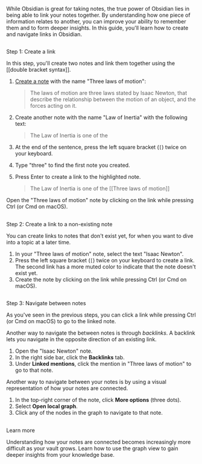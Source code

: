 While Obsidian is great for taking notes, the true power of Obsidian lies in being able to link your notes together. By understanding how one piece of information relates to another, you can improve your ability to remember them and to form deeper insights. In this guide, you'll learn how to create and navigate links in Obsidian.

## 

Step 1: Create a link

In this step, you'll create two notes and link them together using the [[double bracket syntax]].

1.  [Create a note](obsidian://open?vault=appunti&file=Guides%2FCreate%20your%20first%20note) with the name "Three laws of motion":
    
    > The laws of motion are three laws stated by Isaac Newton, that describe the relationship between the motion of an object, and the forces acting on it.
    
2.  Create another note with the name "Law of Inertia" with the following text:
    
    > The Law of Inertia is one of the
    
3.  At the end of the sentence, press the left square bracket (`[`) twice on your keyboard.
    
4.  Type "three" to find the first note you created.
    
5.  Press Enter to create a link to the highlighted note.
    
    > The Law of Inertia is one of the [[Three laws of motion]]
    

Open the "Three laws of motion" note by clicking on the link while pressing Ctrl (or Cmd on macOS).

## 

Step 2: Create a link to a non-existing note

You can create links to notes that don't exist yet, for when you want to dive into a topic at a later time.

1.  In your "Three laws of motion" note, select the text "Isaac Newton".
2.  Press the left square bracket (`[`) twice on your keyboard to create a link. The second link has a more muted color to indicate that the note doesn't exist yet.
3.  Create the note by clicking on the link while pressing Ctrl (or Cmd on macOS).

## 

Step 3: Navigate between notes

As you've seen in the previous steps, you can click a link while pressing Ctrl (or Cmd on macOS) to go to the linked note.

Another way to navigate the between notes is through _backlinks_. A backlink lets you navigate in the opposite direction of an existing link.

1.  Open the "Isaac Newton" note.
2.  In the right side bar, click the **Backlinks** tab.
3.  Under **Linked mentions**, click the mention in "Three laws of motion" to go to that note.

Another way to navigate between your notes is by using a visual representation of how your notes are connected.

1.  In the top-right corner of the note, click **More options** (three dots).
2.  Select **Open local graph**.
3.  Click any of the nodes in the graph to navigate to that note.

## 

Learn more

Understanding how your notes are connected becomes increasingly more difficult as your vault grows. Learn how to use the graph view to gain deeper insights from your knowledge base.
